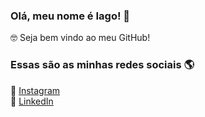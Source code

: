 ### Olá, meu nome é Iago! 👋

🤓 Seja bem vindo ao meu GitHub!

### Essas são as minhas redes sociais 🌎

📸 [Instagram](https://instagram.com/iago_caires) <br>
💼 [LinkedIn](https://www.linkedin.com/in/iago-caires-394a121b0/) <br>
